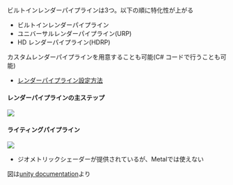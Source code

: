 ビルトインレンダーパイプラインは3つ。以下の順に特化性が上がる

* ビルトインレンダーパイプライン
* ユニバーサルレンダーパイプライン(URP)
* HD レンダーパイプライン(HDRP)

カスタムレンダーパイプラインを用意することも可能(C# コードで行うことも可能)

* [レンダーパイプライン設定方法](https://docs.unity3d.com/ja/2021.2/Manual/srp-setting-render-pipeline-asset.html)

#### レンダーパイプラインの主ステップ

![](https://docs.unity3d.com/ja/2021.2/uploads/Main/BestPracticeLightingPipeline3.svg)

#### ライティングパイプライン


![](https://docs.unity3d.com/ja/2021.2/uploads/Main/BestPracticeLightingPipeline15.svg)

* ジオメトリックシェーダーが提供されているが、Metalでは使えない


図は[unity documentation](https://docs.unity3d.com/ja/2021.2/Manual/BestPracticeLightingPipelines.html)より
